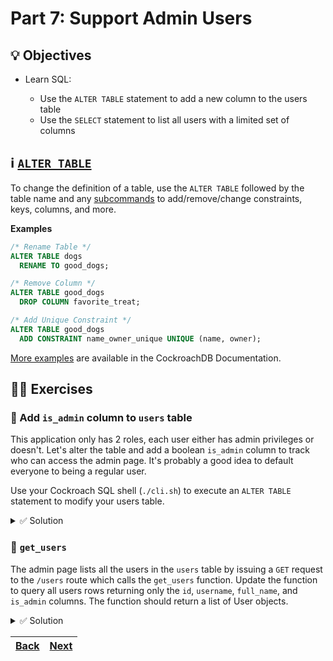 # Part 7: Support Admin Users

## 💡 Objectives

- Learn SQL:

  - Use the `ALTER TABLE` statement to add a new column to the users table
  - Use the `SELECT` statement to list all users with a limited set of columns

## ℹ️ [`ALTER TABLE`](https://www.cockroachlabs.com/docs/stable/alter-table.html)

To change the definition of a table, use the `ALTER TABLE` followed by the table name and any [subcommands](https://www.cockroachlabs.com/docs/stable/alter-table.html#subcommands) to add/remove/change constraints, keys, columns, and more.

**Examples**

```SQL
/* Rename Table */
ALTER TABLE dogs
  RENAME TO good_dogs;

/* Remove Column */
ALTER TABLE good_dogs
  DROP COLUMN favorite_treat;

/* Add Unique Constraint */
ALTER TABLE good_dogs
  ADD CONSTRAINT name_owner_unique UNIQUE (name, owner);
```

[More examples](https://www.cockroachlabs.com/docs/stable/alter-table.html#examples) are available in the CockroachDB Documentation.

## 🧑‍💻 Exercises

### 📝 Add `is_admin` column to `users` table

This application only has 2 roles, each user either has admin privileges or doesn't. Let's alter the table and add a boolean `is_admin` column to track who can access the admin page. It's probably a good idea to default everyone to being a regular user.

Use your Cockroach SQL shell (`./cli.sh`) to execute an `ALTER TABLE` statement to modify your users table.

<details> 
<br>
<summary>✅ Solution</summary>

```SQL
ALTER TABLE users
  ADD COLUMN is_admin BOOL NOT NULL DEFAULT false;
```

</details>

### 📝 `get_users`

The admin page lists all the users in the `users` table by issuing a `GET` request to the `/users` route which calls the `get_users` function. Update the function to query all users rows returning only the `id`, `username`, `full_name`, and `is_admin` columns. The function should return a list of User objects.

<details> 
<br>
<summary>✅ Solution</summary>

```python
def get_users(db: Connection) -> list[User]:
    results = db.execute(
        """
        SELECT id, username, full_name, is_admin
        FROM users;
    """
    ).fetchall()
    users = [User.parse_obj(item) for item in results if item is not None]
    return users
```

</details>

| [Back](part-6.md) | [Next](part-8.md) |
| ----------------- | ----------------- |
